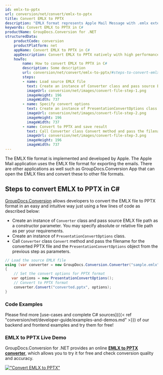 ```yaml
---
id: emlx-to-pptx
url: conversion/net/convert/emlx-to-pptx
title: Convert EMLX to PPTX
description: "EMLX format represents Apple Mail Message with .emlx extension. Learn how to convert EMLX to PPTX file programmatically in C# language using GroupDocs.Conversion for .NET library."
keywords: Convert EMLX to PPTX in C#
productName: GroupDocs.Conversion for .NET
structuredData:
    productCode: conversion
    productPlatform: net
    appName: Convert EMLX to PPTX in C#
    appDescription: Convert EMLX to PPTX natively with high performance using C# language and server side GroupDocs.Conversion for .NET APIs, without the use of any software like Microsoft or Open Office.
    howTo:
        name: How to convert EMLX to PPTX in C# 
        description: Some description
        url: conversion/net/convert/emlx-to-pptx/#steps-to-convert-emlx-to-pptx-in-c
        steps:
        - name: Load source EMLX file 
          text: Create an instance of Converter class and pass source EMLX file path as a constructor parameter. You may specify absolute or relative file path as per your requirements. 
          imageUrl: conversion/net/images/convert-file-step-1.png
          imageHeight: 196
          imageWidth: 737
        - name: Specify convert options 
          text: Create an instance of PresentationConvertOptions class.
          imageUrl: conversion/net/images/convert-file-step-2.png
          imageHeight: 196
          imageWidth: 737
        - name: Convert to PPTX and save result 
          text: Call Converter class Convert method and pass the filename for the converted HTML file and the PresentationConvertOptions object from the previous step as parameters.
          imageUrl: conversion/net/images/convert-file-step-3.png
          imageHeight: 196
          imageWidth: 737
---
```


The EMLX file format is implemented and developed by Apple. The Apple Mail application uses the EMLX file format for exporting the emails. There are other applications as well such as GroupDocs.Conversion App that can open the EMLX files and convert these to other file formats.

## Steps to convert EMLX to PPTX in C#

[GroupDocs.Conversion](https://products.groupdocs.com/conversion/net) allows developers to convert the EMLX file to PPTX format in an easy and intuitive way just using a few lines of code as described below:

* Create an instance of `Converter` class and pass source EMLX file path as a constructor parameter. You may specify absolute or relative file path as per your requirements. 
* Create an instance of `PresentationConvertOptions` class.
* Call `Converter` class `Convert` method and pass the filename for the converted PPTX file and the `PresentationConvertOptions` object from the previous step as parameters.

```csharp
// Load the source EMLX file
using (var converter = new GroupDocs.Conversion.Converter("sample.emlx"))
{
    // Set the convert options for PPTX format
   var options = new PresentationConvertOptions();
    // Convert to PPTX format
    converter.Convert("converted.pptx", options);
}
```

### Code Examples

Please find more [use-cases and complete C# sources]({{< ref "conversion/net/developer-guide/examples-and-demos.md" >}}) of our backend and frontend examples and try them for free!

### EMLX to PPTX Live Demo

GroupDocs.Conversion for .NET provides an online [**EMLX to PPTX converter**](https://products.groupdocs.app/conversion/emlx-to-pptx), which allows you to try it for free and check conversion quality and accuracy.

[!["Convert EMLX to PPTX"](conversion/net/images/convert-to-pptx/convert-emlx-to-pptx.png)](https://products.groupdocs.app/conversion/emlx-to-pptx)